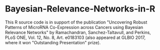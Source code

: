 # Bayesian-Relevance-Networks-in-R

This R source code is in support of the publication "Uncovering Robust 
Patterns of MicroRNA Co-Expression across Cancers using Bayesian Relevance 
Networks" by Ramachandran, Sanchez-Taltavull, and Perkins, PLoS ONE, 
Vol. 12, No. 8, Art. e0183103 (also appeared at GLBIO 2017, where it won 
"Outstanding Presentation" prize).
